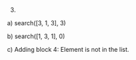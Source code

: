 3.

a) search([3, 1, 3], 3)

b) search([1, 3, 1], 0)

c) Adding block 4: Element is not in the list.